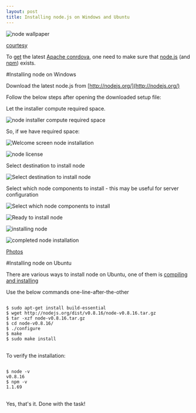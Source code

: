 ```yaml
---
layout: post
title: Installing node.js on Windows and Ubuntu
---
```


![node wallpaper](https://nodejs.org/static/images/logos/nodejs-2560x1440.png)

[courtesy](https://nodejs.org/en/about/resources/)

To [get](http://ionicframework.com/docs/guide/installation.html) the latest [Apache conrdova](http://cordova.apache.org/), one need to make sure that [node.js](http://nodejs.org/) (and [npm](https://www.npmjs.com/)) exists.

#Installing node on Windows

Download the latest node.js from [http://nodejs.org/](http://nodejs.org/)

Follow the below steps after opening the downloaded setup file:

Let the installer compute required space.

![node installer compute required space](https://lh3.googleusercontent.com/D871Sl3LW38AiXBP95tJevQeHfWa8KrQ8OpSrlKI7riiv_SvQ2Nkp-ukaVn-eAHkYaYgMeRIrY5Hk2y-BzD2L41oLZT4_D7gPlMGDO7fttjQVNPFSgiTe12WDKgi4Tw3-FF24WMUaVhD0woSsec5Wop3_cbn9Qb1HI0Y8R1_lvabCuxDnAwlljWEpjmudVR0siOzuqJdcVNrg9J0RV1HzuE6Dfrqh_D7afhRyLERgAQtckK-37N_dpco5Isr3-47Q4V_Cx-ETSy2zC_ZwOqC9jnhNiI6hmqcrHtIDa4ZNotUPB7pJq1ZSfkYNtUjNtzQvYgz1XH0h4zmcUwwFu-Zsws-lHiniyfs52fz11fToKaC1_9S5cu3fe6QyuZ07E049vo3ZgDQl7e7U5gQ5tNba5jfOj0RBW4EzGGXsuivUz6AQlhdidoDEQJVaGLHt40nEpj3ZtBczQ1D-DJB91-JRrlKTrOLCLwU8Y84Dp46XA347LoFiuUYs3X-6o6XJ7uxo5Wj2dN_HSrHgUHk1_Phgu6_Ly219Pgv2umGCPZ_-pnR3JPgG_JG6KYDi49Xa0taGzJ3=w495-h387-no)

So, if we have required space:

![Welcome screen node installation](https://lh3.googleusercontent.com/Ah7Zxo_i9q-ppjTpl9ywkoq8ZTsvqUFLzPUHrXMjSdO0J6BHtCgBpjBS_mQP5nq42CbP0ZR7uMCW4FJbqAUrCvnxztp32MW5TOTiwGHm2d4QIyz4EwNSj7kWI4hEAOhZbbk_kSK6tH9xcYevd6Q7n0yCzlq5t9Seeu8au3DvOgnoR80dQjdNJagHWh_4_A3BVaAVTKnwkA9cL3OZlNYtjjxndoGoKBbLYqZXVIoS1sMABQTVXQcnapAFm2uxw2HTow3P65vQGCXa-DF1hqWgQUM3fEkjkwrquOyRY52ReRnVz-AMWemZc5y4_ZDMmrStXdS726uTC02DHiD_piEDwsTBpoMzgt8NqThkNqgonpo4RPq0CD1f6XtxCaW6zRH9aP9CN3BzEFiSxVeNOts7K08Ie06Ct1CBnp_k_pN7xreIhTCs0iCvzPM-W5yN6FcRU8k-TkYQfbJQyMAOLQjstFCm8sX0-dAQeWtLBin5uhy3mjBMs_OaIzTVtN9fUOQivSOBHiEx71vIDPodyTHzIZBhQMBXqk-ZWYH1ay6ZGq2rka0XIkFZAYcVNVHkkLO2FC1G=w495-h387-no)

![node license](https://lh3.googleusercontent.com/tay-rBPOpSYM9nC5JiEX9UmviL3FkM5L2PF_mBh3vkwxCyepAsj3XqUHlL91yRVgTmc3h5b-Ds2fa7ft9tjYJWgdLjWmGlbgA84PVa2KtfXUVBdNAAEfyi4dbJll7JIXopLaeR6M-I3a4hDhNQBp5Q_HD1A3rEdyqkmJp4_l2rFwjUbHVeGLOqBWmApc0_BlAIM9z9jb6g-OyPzSXChEF110cJ-5nZvlWNC2zYHO0T99AdmRxjqOZCtQ5gBQzF17SgmAfSAIC8ezUUkbpPvppwwdgO-LzhjD9eyc9_VVOmMvFYx9ZgL2V9J4wZZ9F0PPvdRjQC_YxFWHe43Wpv5kGUPm4Xe6nXuER5xgmp9k0ohf1Lz0ytmeuQzmAuJs9P7TvPtPZ9vk2SaVhJLyCDrX0SvqxWFY_74mLBAge-V6r5ziv70PYZpkgp970UKCFOTQvU4yDiTIibcpFLjP9bFHq2bUHlGu07ISgZ1Q3uvWJcgZuo8lmXtU007NsZQvektI2JY6Gnibw3RAx_BCOJliGSqsOPfNZ7lojaa8xFsRbJHP0E3BRUnGEqFgxI5FC6XrFq3l=w495-h387-no)

Select destination to install node

![Select destination to install node](https://lh3.googleusercontent.com/BGqX5RnVow315hY3iusYKlmJY_XsmQgE3NpbiRwjrikSkDNr_rV6I4Hpgg7zQCP4bUimY02V8DtLlONv02Ia9BFDVUSuqBLvr_hZViIa9F04MO_LZstf-AFk-I7qD83LeaWpzY-KGYskThnN7BAnasCY5dlxLeSG1xNuDGphVZbsKC3XxdaeuMrSbNa5L8PYP2ntEW2Gdzp_kNqSwdgpi2u7Hhk-icrakJtZkbxZvGeN237VC15bvMC0Gf1s5A4GPfXu_YiozMp6FCyGeXKpAkasyhx-iqo0UwNcBj9DKgr31ie-vKWmHD5C-F728FblHO3A7TpqLBPjpM_v6GBUt-mkJVz14s8N0CC-hrAjVRzB3mmDlODveI5GWZdVmRCHKeLcmxFwL68PgCWNtebdwH7QaNPAxo94FPUERaFaR_dPTkakEikjiMfuLuR59TESbI0-l6e1FqTr6J5KMwvJSaNV6c_gqd0foWFBD5IpOMelcLBL5kD7as65QvqBRrdfSANL7l85Wcj-UihBHtDOnCyzvD7PGCgDclGhJkZlwsT6hvg3V5xQFhydg9dE53bDVVyO=w495-h387-no)

Select which node components to install - this may be useful for server configuration 

![Select which node components to install](https://lh3.googleusercontent.com/_c5qSIah0KkcFcOOR4fKgM6KgfRaJkrvEJGGFYtoqwC8XIUvr0EpmJ5UAQGU_L1OcBVEiwweXcAAQyju7a98hzKmDHJsnYi0s8KJStm1H8lVrMryUC6sqp0klpKCHUh3HXTjRLvamaX1WpQpbb8Tgxe2l6BfvR7E1pCvbJMC3IK5nrSIFnZCfcMAXtA1Cch1RkvMgzXUWepauQCvvJM4tutBuTvsSsbvb4D1dJlI7hMBJNRCNRwIMt1Hw7bXgeeP2IWYazWBdoLhmm0Nfc5O-ocMvtVCe3aJAs27-moP03P83udKFQnCztyvulHJWdnGRBIAlBlSdnBM6ICNlFHHOamO2i_dZnHlJLq8pPeiU6wswBPSmUeqkUFGQaZr95wtiuHmKrrOZ68bMb-T1Kz95LiT8ZZyKv3jeIOh3QYd8_KYNyaawharBn7T_wU9BM5FGiqcDUukyFTMvvWfdNMpuCq569siHdpVM3ypjdHqnx5g8DTu64wgazRi18_u6SbU28j--PlCZnKqdBUoWwSRGX3YrrinO4XY7cOuB2UUNS4CbFwFV3YpubQExYcvjw6-b3HF=w495-h387-no)

![Ready to install node](https://lh3.googleusercontent.com/-XLacbhNmQJYBVuTU6vN1LdczMjraCLOWNegd92eT6hmakx7ZezdCl9-lqKWEJYA9FeiG6iWFUqqoIFlF3WN5LzdoiAzPtbSsk4JC6cckUtOKaenAhQMwsoNUPE1qpj0PEASRX3NXC5dgOkPIhuyCDPsBhKVk1xx9i2VnS41MXrUsDIZqBKyyoNP48O8Ak3h2dNHYhnXgR9-9DpmElgzPkWzajzmHlQM3xWSih_xgaarx9Hw-1ZbZWtmykz7v1YrZnVlRVxk93VPQsWYyzMAKQmBnhnVvtyQP88-CDzwkWQWhYuooj8lNz095Bhcj4IXiV0fZ1YXK8G0fx8Hk6fV3qoeNtJ9y6f6jwjEi6SN-b0AQ-6R9r051DjVcYuXMGn7wUzo81WMV8ti7RAy2tvc21PivTJa5fQke6EWNCShODYokcV_3oHyPm6hMAhWzUA_9gZxAjsxBngtAejKjkJs4M1HlMf0bomm0Z4ho49IxtTqM8jc3cHTnijw6sptxadkrs3VU4Cpb0Bui0cUZ08tyjBr85MU7ZFlCyA8RBqETrr4MR41Nug8PKelDvw_BnifdeRw=w495-h387-no)

![installing node](https://lh3.googleusercontent.com/slI01xsjVCuSCkqV2P0XfV0BybwNMfxhcEQBvhWzq3b2MXswTrh5_bs6GUbrz7pyWy84pX2EqAztWsFJV4DZu7HRxIFUlItblVbaxaRDWaSfEyFJHSMOnHbkUNS7dinsWqQ1mVUkHxAzQgy9-mc9Sf1fiQLOuzJgu-nZjUjlCRw5XdXhQqdd_mtQemmsB-Yy_eVX7Q_OclSZMVqor0RTprCd6abd8XulbUQZ3WwCT-5bA5qHOS7miSZFfBHefTldQ-0KT6UdDF_RswJ337cN1JWq1b-XpWyHkOm0ZUQyO2RhF59Gz_3GUjcG_e7fldC_lHFTzenhNqwq_ZQMtrfDun5wo0WDjphWOTR2uzrlCC4lvkH6txWZRS5fHHDWTYW59Wnr7w0j0V3eq0z4b76WmXyLbcs7mAGEalREFZwhM4T4bKb5M3Mi_gZrn5uFimEFVD_RvoMlCAjRiTxt7UYGQeGC_eqx5Zhyb0JLOqCm_NS0au6NmmU2ab98WYQG6KEiHL4eyAUrXJRSao5VB2iPxAiHxunq51vtW6XFj2iPSFpWj0WahWI4ChwYlxI3f7ze522T=w495-h387-no)

![completed node installation](https://lh3.googleusercontent.com/hlb6-M3HwjCUNBIAWMJI1ZylqOiz9lNAUW1jXVLRCPysMw0_oYDLkDXaa64hqWS61dcPnoE7Z1X_-gilq0aywhwd7gZczBjZelGICTRS-cYrGs2oWTNW-1_b0IPFTsco7ErFmJHS6U1oFY9Go8_MsKqz7rlwPmJEsPBxMu58xikIeyoqVZ9SM7RRbM885mnBqngAESKzecc5wNPAV4hBMMF_DklrWXgV9ax-q0NcTSHWEKfgCcUGPj21e3JtdRpJ7YPJ-aSPxViEWK2Rsm2QbunUTgYCCyTuL_WRV7D65OkSnSDToU9JDX6ZoC9JmzxE6nVb-lEJ2ZDCMGDeCIBrJFiWyyTU1H-RsMtmM6KIBQV_AD0iYkqyvQasuPmSSaORZdvPLHPams6NdPJRilGPVCZHtn4XEgz7hnSRh_n_Rt-CnCw_kna8lv0WOwa6gfNsQ2Xg8YelppCXt6lgfF3HnCdRCUgrvlIOlOwOtXD3Aw4y9jK7AEOvTCtTHKjmpVXT_3INcgosNaS3b8piuTNJqbNkkFjei1BHf8j2qTaTBU9a7ACz_l30-1YKp4fxkU6T_SIX=w495-h387-no)

[Photos](https://goo.gl/photos/2tKMDYrptwJKJZFN8)

#Installing node on Ubuntu

There are various ways to install node on Ubuntu, one of them is [compiling and installing](https://thomashunter.name/blog/install-node-js-on-debian-6/)

Use the below commands one-line-after-the-other

<pre>
<code>
$ sudo apt-get install build-essential
$ wget http://nodejs.org/dist/v0.8.16/node-v0.8.16.tar.gz
$ tar -xzf node-v0.8.16.tar.gz
$ cd node-v0.8.16/
$ ./configure
$ make
$ sudo make install
</code>
</pre>

To verify the installation:

<pre>
<code>
$ node -v
v0.8.16
$ npm -v
1.1.69
</code>
</pre>

Yes, that's it. Done with the task!

